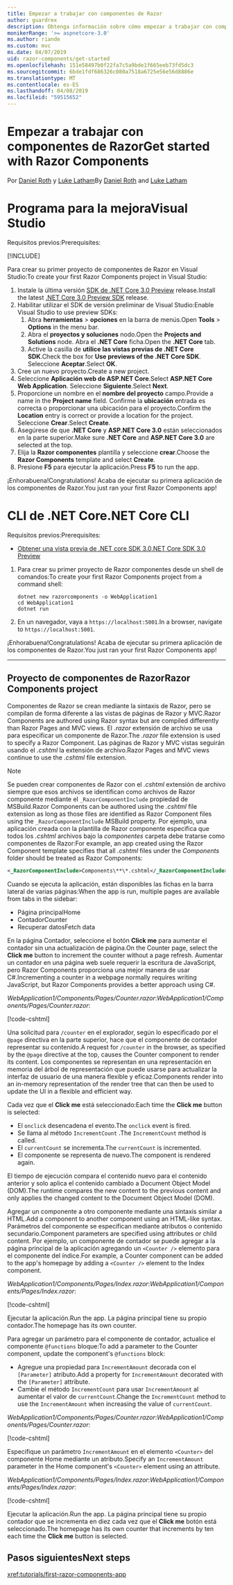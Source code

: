 ```yaml
---
title: Empezar a trabajar con componentes de Razor
author: guardrex
description: Obtenga información sobre cómo empezar a trabajar con componentes de Razor mediante la creación y modificación de un proyecto de componentes de Razor.
monikerRange: '>= aspnetcore-3.0'
ms.author: riande
ms.custom: mvc
ms.date: 04/07/2019
uid: razor-components/get-started
ms.openlocfilehash: 151e58497b0f22fa7c5a9bde1f665eeb73fd5dc3
ms.sourcegitcommit: 6bde1fdf686326c080a7518a6725e56e56d8886e
ms.translationtype: MT
ms.contentlocale: es-ES
ms.lasthandoff: 04/08/2019
ms.locfileid: "59515652"
---
```

# <a name="get-started-with-razor-components"></a><span data-ttu-id="f27db-103">Empezar a trabajar con componentes de Razor</span><span class="sxs-lookup"><span data-stu-id="f27db-103">Get started with Razor Components</span></span>

<span data-ttu-id="f27db-104">Por [Daniel Roth](https://github.com/danroth27) y [Luke Latham](https://github.com/guardrex)</span><span class="sxs-lookup"><span data-stu-id="f27db-104">By [Daniel Roth](https://github.com/danroth27) and [Luke Latham](https://github.com/guardrex)</span></span>

# [<a name="visual-studio"></a><span data-ttu-id="f27db-105">Programa para la mejora</span><span class="sxs-lookup"><span data-stu-id="f27db-105">Visual Studio</span></span>](#tab/visual-studio)

<span data-ttu-id="f27db-106">Requisitos previos:</span><span class="sxs-lookup"><span data-stu-id="f27db-106">Prerequisites:</span></span>

[!INCLUDE[](~/includes/net-core-prereqs-vs-3.0.md)]

<span data-ttu-id="f27db-107">Para crear su primer proyecto de componentes de Razor en Visual Studio:</span><span class="sxs-lookup"><span data-stu-id="f27db-107">To create your first Razor Components project in Visual Studio:</span></span>

1. <span data-ttu-id="f27db-108">Instale la última versión [SDK de .NET Core 3.0 Preview](https://dotnet.microsoft.com/download/dotnet-core/3.0) release.</span><span class="sxs-lookup"><span data-stu-id="f27db-108">Install the latest [.NET Core 3.0 Preview SDK](https://dotnet.microsoft.com/download/dotnet-core/3.0) release.</span></span>
1. <span data-ttu-id="f27db-109">Habilitar utilizar el SDK de versión preliminar de Visual Studio:</span><span class="sxs-lookup"><span data-stu-id="f27db-109">Enable Visual Studio to use preview SDKs:</span></span>
   1. <span data-ttu-id="f27db-110">Abra **herramientas** > **opciones** en la barra de menús.</span><span class="sxs-lookup"><span data-stu-id="f27db-110">Open **Tools** > **Options** in the menu bar.</span></span>
   1. <span data-ttu-id="f27db-111">Abra el **proyectos y soluciones** nodo.</span><span class="sxs-lookup"><span data-stu-id="f27db-111">Open the **Projects and Solutions** node.</span></span> <span data-ttu-id="f27db-112">Abra el **.NET Core** ficha.</span><span class="sxs-lookup"><span data-stu-id="f27db-112">Open the **.NET Core** tab.</span></span>
   1. <span data-ttu-id="f27db-113">Active la casilla de **utilice las vistas previas de .NET Core SDK**.</span><span class="sxs-lookup"><span data-stu-id="f27db-113">Check the box for **Use previews of the .NET Core SDK**.</span></span> <span data-ttu-id="f27db-114">Seleccione **Aceptar**.</span><span class="sxs-lookup"><span data-stu-id="f27db-114">Select **OK**.</span></span>
1. <span data-ttu-id="f27db-115">Cree un nuevo proyecto.</span><span class="sxs-lookup"><span data-stu-id="f27db-115">Create a new project.</span></span>
1. <span data-ttu-id="f27db-116">Seleccione **Aplicación web de ASP.NET Core**.</span><span class="sxs-lookup"><span data-stu-id="f27db-116">Select **ASP.NET Core Web Application**.</span></span> <span data-ttu-id="f27db-117">Seleccione **Siguiente**.</span><span class="sxs-lookup"><span data-stu-id="f27db-117">Select **Next**.</span></span>
1. <span data-ttu-id="f27db-118">Proporcione un nombre en el **nombre del proyecto** campo.</span><span class="sxs-lookup"><span data-stu-id="f27db-118">Provide a name in the **Project name** field.</span></span> <span data-ttu-id="f27db-119">Confirme la **ubicación** entrada es correcta o proporcionar una ubicación para el proyecto.</span><span class="sxs-lookup"><span data-stu-id="f27db-119">Confirm the **Location** entry is correct or provide a location for the project.</span></span> <span data-ttu-id="f27db-120">Seleccione **Crear**.</span><span class="sxs-lookup"><span data-stu-id="f27db-120">Select **Create**.</span></span>
1. <span data-ttu-id="f27db-121">Asegúrese de que **.NET Core** y **ASP.NET Core 3.0** están seleccionados en la parte superior.</span><span class="sxs-lookup"><span data-stu-id="f27db-121">Make sure **.NET Core** and **ASP.NET Core 3.0** are selected at the top.</span></span>
1. <span data-ttu-id="f27db-122">Elija la **Razor componentes** plantilla y seleccione **crear**.</span><span class="sxs-lookup"><span data-stu-id="f27db-122">Choose the **Razor Components** template and select **Create**.</span></span>
1. <span data-ttu-id="f27db-123">Presione **F5** para ejecutar la aplicación.</span><span class="sxs-lookup"><span data-stu-id="f27db-123">Press **F5** to run the app.</span></span>

<span data-ttu-id="f27db-124">¡Enhorabuena!</span><span class="sxs-lookup"><span data-stu-id="f27db-124">Congratulations!</span></span> <span data-ttu-id="f27db-125">Acaba de ejecutar su primera aplicación de los componentes de Razor.</span><span class="sxs-lookup"><span data-stu-id="f27db-125">You just ran your first Razor Components app!</span></span>

<!--

# [Visual Studio Code](#tab/visual-studio-code)

Prerequisites:

[!INCLUDE[](~/includes/net-core-prereqs-vsc-3.0.md)]

To create your first Razor Components project in Visual Studio Code:

1. Execute the following command from a command shell:

   ```console
   dotnet new razorcomponents -o WebApplication1
   ```

1. Open the *WebApplication1* folder in Visual Studio Code.

1. Add a *.vscode* folder.

1. Add a *tasks.json* file to the *.vscode* folder with the following content:

   [!code-json[](get-started/samples_snapshot/3.x/tasks.json)]

1. Add a *launch.json* file to the *.vscode* folder with the following content:

   [!code-json[](get-started/samples_snapshot/3.x/launch.json)]

1. Execute the app using the Visual Studio Code debugger.

1. In a browser, navigate to `https://localhost:5001`.

Congratulations! You just ran your first Razor Components app!

# [Visual Studio for Mac](#tab/visual-studio-mac)

.NET Core 3.0 will be supported with Visual Studio for Mac version 8.0 or later. Visual Studio for Mac version 8.0 Preview isn't available at this time.

Use the [.NET Core CLI version of this topic](xref:razor-components/get-started?tabs=netcore-cli) on macOS.

[!INCLUDE[](~/includes/net-core-prereqs-mac-3.0.md)]

To create your first project Razor Components project in Visual Studio for Mac:

1. Select **File** > **New Solution** or **New Project**.
1. In the sidebar, select **.NET Core** > **App**.
1. Select **ASP.NET Core Razor Components** and select **Next**.
1. The **Target Framework** defaults to **.NET Core 3.0**. Select **Next**.
1. In the **Project Name** field, enter `WebApplication1`. Select **Create**.
1. Select **Run** > **Run Without Debugging** to run the app *without the debugger*. Running with the debugger isn't supported at this time.

Congratulations! You just ran your first Razor Components app!
-->

# [<a name="net-core-cli"></a><span data-ttu-id="f27db-126">CLI de .NET Core</span><span class="sxs-lookup"><span data-stu-id="f27db-126">.NET Core CLI</span></span>](#tab/netcore-cli/)

<span data-ttu-id="f27db-127">Requisitos previos:</span><span class="sxs-lookup"><span data-stu-id="f27db-127">Prerequisites:</span></span>

* [<span data-ttu-id="f27db-128">Obtener una vista previa de .NET core SDK 3.0</span><span class="sxs-lookup"><span data-stu-id="f27db-128">.NET Core SDK 3.0 Preview</span></span>](https://dotnet.microsoft.com/download/dotnet-core/3.0)

1. <span data-ttu-id="f27db-129">Para crear su primer proyecto de Razor componentes desde un shell de comandos:</span><span class="sxs-lookup"><span data-stu-id="f27db-129">To create your first Razor Components project from a command shell:</span></span>

   ```console
   dotnet new razorcomponents -o WebApplication1
   cd WebApplication1
   dotnet run
   ```

1. <span data-ttu-id="f27db-130">En un navegador, vaya a `https://localhost:5001`.</span><span class="sxs-lookup"><span data-stu-id="f27db-130">In a browser, navigate to `https://localhost:5001`.</span></span>

<span data-ttu-id="f27db-131">¡Enhorabuena!</span><span class="sxs-lookup"><span data-stu-id="f27db-131">Congratulations!</span></span> <span data-ttu-id="f27db-132">Acaba de ejecutar su primera aplicación de los componentes de Razor.</span><span class="sxs-lookup"><span data-stu-id="f27db-132">You just ran your first Razor Components app!</span></span>

---

## <a name="razor-components-project"></a><span data-ttu-id="f27db-133">Proyecto de componentes de Razor</span><span class="sxs-lookup"><span data-stu-id="f27db-133">Razor Components project</span></span>

<span data-ttu-id="f27db-134">Componentes de Razor se crean mediante la sintaxis de Razor, pero se compilan de forma diferente a las vistas de páginas de Razor y MVC.</span><span class="sxs-lookup"><span data-stu-id="f27db-134">Razor Components are authored using Razor syntax but are compiled differently than Razor Pages and MVC views.</span></span> <span data-ttu-id="f27db-135">El *.razor* extensión de archivo se usa para especificar un componente de Razor.</span><span class="sxs-lookup"><span data-stu-id="f27db-135">The *.razor* file extension is used to specify a Razor Component.</span></span> <span data-ttu-id="f27db-136">Las páginas de Razor y MVC vistas seguirán usando el *.cshtml* la extensión de archivo.</span><span class="sxs-lookup"><span data-stu-id="f27db-136">Razor Pages and MVC views continue to use the *.cshtml* file extension.</span></span>

> [!NOTE]
> <span data-ttu-id="f27db-137">Se pueden crear componentes de Razor con el *.cshtml* extensión de archivo siempre que esos archivos se identifican como archivos de Razor componente mediante el `_RazorComponentInclude` propiedad de MSBuild.</span><span class="sxs-lookup"><span data-stu-id="f27db-137">Razor Components can be authored using the *.cshtml* file extension as long as those files are identified as Razor Component files using the `_RazorComponentInclude` MSBuild property.</span></span> <span data-ttu-id="f27db-138">Por ejemplo, una aplicación creada con la plantilla de Razor componente especifica que todos los *.cshtml* archivos bajo la *componentes* carpeta debe tratarse como componentes de Razor:</span><span class="sxs-lookup"><span data-stu-id="f27db-138">For example, an app created using the Razor Component template specifies that all *.cshtml* files under the *Components* folder should be treated as Razor Components:</span></span>
>
> ```xml
> <_RazorComponentInclude>Components\**\*.cshtml</_RazorComponentInclude>
> ```

<span data-ttu-id="f27db-139">Cuando se ejecuta la aplicación, están disponibles las fichas en la barra lateral de varias páginas:</span><span class="sxs-lookup"><span data-stu-id="f27db-139">When the app is run, multiple pages are available from tabs in the sidebar:</span></span>

* <span data-ttu-id="f27db-140">Página principal</span><span class="sxs-lookup"><span data-stu-id="f27db-140">Home</span></span>
* <span data-ttu-id="f27db-141">Contador</span><span class="sxs-lookup"><span data-stu-id="f27db-141">Counter</span></span>
* <span data-ttu-id="f27db-142">Recuperar datos</span><span class="sxs-lookup"><span data-stu-id="f27db-142">Fetch data</span></span>

<span data-ttu-id="f27db-143">En la página Contador, seleccione el botón **Click me** para aumentar el contador sin una actualización de página.</span><span class="sxs-lookup"><span data-stu-id="f27db-143">On the Counter page, select the **Click me** button to increment the counter without a page refresh.</span></span> <span data-ttu-id="f27db-144">Aumentar un contador en una página web suele requerir la escritura de JavaScript, pero Razor Components proporciona una mejor manera de usar C#.</span><span class="sxs-lookup"><span data-stu-id="f27db-144">Incrementing a counter in a webpage normally requires writing JavaScript, but Razor Components provides a better approach using C#.</span></span>

<span data-ttu-id="f27db-145">*WebApplication1/Components/Pages/Counter.razor*:</span><span class="sxs-lookup"><span data-stu-id="f27db-145">*WebApplication1/Components/Pages/Counter.razor*:</span></span>

[!code-cshtml[](get-started/samples_snapshot/3.x/Counter1.razor)]

<span data-ttu-id="f27db-146">Una solicitud para `/counter` en el explorador, según lo especificado por el `@page` directiva en la parte superior, hace que el componente de contador representar su contenido.</span><span class="sxs-lookup"><span data-stu-id="f27db-146">A request for `/counter` in the browser, as specified by the `@page` directive at the top, causes the Counter component to render its content.</span></span> <span data-ttu-id="f27db-147">Los componentes se representan en una representación en memoria del árbol de representación que puede usarse para actualizar la interfaz de usuario de una manera flexible y eficaz.</span><span class="sxs-lookup"><span data-stu-id="f27db-147">Components render into an in-memory representation of the render tree that can then be used to update the UI in a flexible and efficient way.</span></span>

<span data-ttu-id="f27db-148">Cada vez que el **Click me** está seleccionado:</span><span class="sxs-lookup"><span data-stu-id="f27db-148">Each time the **Click me** button is selected:</span></span>

* <span data-ttu-id="f27db-149">El `onclick` desencadena el evento.</span><span class="sxs-lookup"><span data-stu-id="f27db-149">The `onclick` event is fired.</span></span>
* <span data-ttu-id="f27db-150">Se llama al método `IncrementCount` .</span><span class="sxs-lookup"><span data-stu-id="f27db-150">The `IncrementCount` method is called.</span></span>
* <span data-ttu-id="f27db-151">El `currentCount` se incrementa.</span><span class="sxs-lookup"><span data-stu-id="f27db-151">The `currentCount` is incremented.</span></span>
* <span data-ttu-id="f27db-152">El componente se representa de nuevo.</span><span class="sxs-lookup"><span data-stu-id="f27db-152">The component is rendered again.</span></span>

<span data-ttu-id="f27db-153">El tiempo de ejecución compara el contenido nuevo para el contenido anterior y solo aplica el contenido cambiado a Document Object Model (DOM).</span><span class="sxs-lookup"><span data-stu-id="f27db-153">The runtime compares the new content to the previous content and only applies the changed content to the Document Object Model (DOM).</span></span>

<span data-ttu-id="f27db-154">Agregar un componente a otro componente mediante una sintaxis similar a HTML.</span><span class="sxs-lookup"><span data-stu-id="f27db-154">Add a component to another component using an HTML-like syntax.</span></span> <span data-ttu-id="f27db-155">Parámetros del componente se especifican mediante atributos o contenido secundario.</span><span class="sxs-lookup"><span data-stu-id="f27db-155">Component parameters are specified using attributes or child content.</span></span> <span data-ttu-id="f27db-156">Por ejemplo, un componente de contador se puede agregar a la página principal de la aplicación agregando un `<Counter />` elemento para el componente del índice.</span><span class="sxs-lookup"><span data-stu-id="f27db-156">For example, a Counter component can be added to the app's homepage by adding a `<Counter />` element to the Index component.</span></span>

<span data-ttu-id="f27db-157">*WebApplication1/Components/Pages/Index.razor*:</span><span class="sxs-lookup"><span data-stu-id="f27db-157">*WebApplication1/Components/Pages/Index.razor*:</span></span>

[!code-cshtml[](get-started/samples_snapshot/3.x/Index1.razor?highlight=7)]

<span data-ttu-id="f27db-158">Ejecutar la aplicación.</span><span class="sxs-lookup"><span data-stu-id="f27db-158">Run the app.</span></span> <span data-ttu-id="f27db-159">La página principal tiene su propio contador.</span><span class="sxs-lookup"><span data-stu-id="f27db-159">The homepage has its own counter.</span></span>

<span data-ttu-id="f27db-160">Para agregar un parámetro para el componente de contador, actualice el componente `@functions` bloque:</span><span class="sxs-lookup"><span data-stu-id="f27db-160">To add a parameter to the Counter component, update the component's `@functions` block:</span></span>

* <span data-ttu-id="f27db-161">Agregue una propiedad para `IncrementAmount` decorada con el `[Parameter]` atributo.</span><span class="sxs-lookup"><span data-stu-id="f27db-161">Add a property for `IncrementAmount` decorated with the `[Parameter]` attribute.</span></span>
* <span data-ttu-id="f27db-162">Cambie el método `IncrementCount` para usar `IncrementAmount` al aumentar el valor de `currentCount`.</span><span class="sxs-lookup"><span data-stu-id="f27db-162">Change the `IncrementCount` method to use the `IncrementAmount` when increasing the value of `currentCount`.</span></span>

<span data-ttu-id="f27db-163">*WebApplication1/Components/Pages/Counter.razor*:</span><span class="sxs-lookup"><span data-stu-id="f27db-163">*WebApplication1/Components/Pages/Counter.razor*:</span></span>

[!code-cshtml[](get-started/samples_snapshot/3.x/Counter2.razor?highlight=4,8)]

<span data-ttu-id="f27db-164">Especifique un parámetro `IncrementAmount` en el elemento `<Counter>` del componente Home mediante un atributo.</span><span class="sxs-lookup"><span data-stu-id="f27db-164">Specify an `IncrementAmount` parameter in the Home component's `<Counter>` element using an attribute.</span></span>

<span data-ttu-id="f27db-165">*WebApplication1/Components/Pages/Index.razor*:</span><span class="sxs-lookup"><span data-stu-id="f27db-165">*WebApplication1/Components/Pages/Index.razor*:</span></span>

[!code-cshtml[](get-started/samples_snapshot/3.x/Index2.razor)]

<span data-ttu-id="f27db-166">Ejecutar la aplicación.</span><span class="sxs-lookup"><span data-stu-id="f27db-166">Run the app.</span></span> <span data-ttu-id="f27db-167">La página principal tiene su propio contador que se incrementa en diez cada vez que el **Click me** botón está seleccionado.</span><span class="sxs-lookup"><span data-stu-id="f27db-167">The homepage has its own counter that increments by ten each time the **Click me** button is selected.</span></span>

## <a name="next-steps"></a><span data-ttu-id="f27db-168">Pasos siguientes</span><span class="sxs-lookup"><span data-stu-id="f27db-168">Next steps</span></span>

<xref:tutorials/first-razor-components-app>
